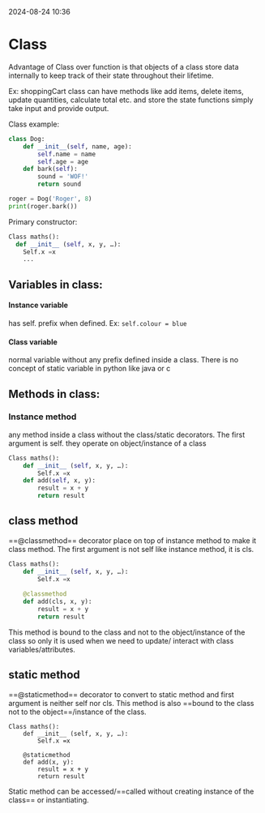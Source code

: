 2024-08-24 10:36
# Class

Advantage of Class over function is that objects of a class store data internally to keep track of their state throughout their lifetime. 

Ex: shoppingCart class can have methods like add items, delete items, update quantities, calculate total etc. and store the state 
functions simply take input and provide output.

Class example:
```python
class Dog: 
    def __init__(self, name, age):
        self.name = name
        self.age = age 
    def bark(self):
        sound = 'WOF!'
        return sound

roger = Dog('Roger', 8) 
print(roger.bark())
```

Primary constructor:
```python
Class maths(): 
  def __init__ (self, x, y, …): 
    Self.x =x 
    ... 
```
## **Variables in class:**
#### Instance variable
has self. prefix when defined. 
Ex: `self.colour = blue` 
#### Class variable
normal variable without any prefix defined inside a class. 
There is no concept of static variable in python like java or c 
## **Methods in class:**
### Instance method
any method inside a class without the class/static decorators. The first argument is self. they operate on object/instance of a class
```python
Class maths(): 
    def __init__ (self, x, y, …): 
        Self.x =x 
    def add(self, x, y):
        result = x + y
        return result
```

## class method
==@classmethod== decorator place on top of instance method to make it class method. The first argument is not self like instance method, it is cls. 
```python
Class maths(): 
    def __init__ (self, x, y, …): 
        Self.x =x
         
    @classmethod
    def add(cls, x, y):
        result = x + y
        return result
```
This method is bound to the class and not to the object/instance of the class so only it is used when we need to update/ interact with class variables/attributes.
## static method
==@staticmethod== decorator to convert to static method and first argument is neither self nor cls. This method is also ==bound to the class not to the object==/instance of the class.
```
Class maths(): 
    def __init__ (self, x, y, …): 
        Self.x =x
         
    @staticmethod
    def add(x, y):
        result = x + y
        return result
```
Static method can be accessed/==called without creating instance of the class== or instantiating.

